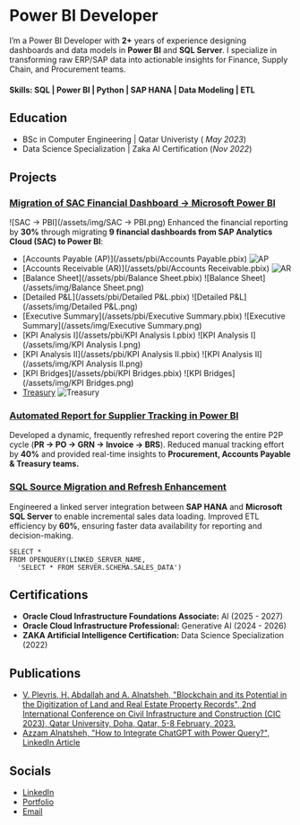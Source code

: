 # Power BI Developer
I’m a Power BI Developer with **2+** years of experience designing dashboards and data models in **Power BI** and **SQL Server**. I specialize in transforming raw ERP/SAP data into actionable insights for Finance, Supply Chain, and Procurement teams.

#### Skills: SQL | Power BI | Python | SAP HANA | Data Modeling | ETL

## Education		        		
- BSc in Computer Engineering | Qatar Univeristy ( _May 2023_)
- Data Science Specialization | Zaka AI Certification (_Nov 2022_)

## Projects
### <ins>Migration of SAC Financial Dashboard → Microsoft Power BI</ins>
![SAC → PBI](/assets/img/SAC → PBI.png)
Enhanced the financial reporting by **30%** through migrating **9 financial dashboards from SAP Analytics Cloud (SAC) to Power BI**: 
- [Accounts Payable (AP)](/assets/pbi/Accounts Payable.pbix)
  ![AP](/assets/img/AP.png)
- [Accounts Receivable (AR)](/assets/pbi/Accounts Receivable.pbix)
  ![AR](/assets/img/AR.png)
- [Balance Sheet](/assets/pbi/Balance Sheet.pbix)
  ![Balance Sheet](/assets/img/Balance Sheet.png)
- [Detailed P&L](/assets/pbi/Detailed P&L.pbix)
  ![Detailed P&L](/assets/img/Detailed P&L.png)
- [Executive Summary](/assets/pbi/Executive Summary.pbix)
  ![Executive Summary](/assets/img/Executive Summary.png)
- [KPI Analysis I](/assets/pbi/KPI Analysis I.pbix)
  ![KPI Analysis I](/assets/img/KPI Analysis I.png)
- [KPI Analysis II](/assets/pbi/KPI Analysis II.pbix)
  ![KPI Analysis II](/assets/img/KPI Analysis II.png)
- [KPI Bridges](/assets/pbi/KPI Bridges.pbix)
  ![KPI Bridges](/assets/img/KPI Bridges.png)
- [Treasury](/assets/pbi/Treasury.pbix)
  ![Treasury](/assets/img/Treasury.png)

### <ins>Automated Report for Supplier Tracking in Power BI</ins>
Developed a dynamic, frequently refreshed report covering the entire P2P cycle (**PR → PO → GRN → Invoice → BRS**). Reduced manual tracking effort by **40%** and provided real-time insights to **Procurement, Accounts Payable & Treasury teams.**

### <ins>SQL Source Migration and Refresh Enhancement</ins>
Engineered a linked server integration between **SAP HANA** and **Microsoft SQL Server** to enable incremental sales data loading. Improved ETL efficiency by **60%**, ensuring faster data availability for reporting and decision-making.

```
SELECT *
FROM OPENQUERY(LINKED_SERVER_NAME,
  'SELECT * FROM SERVER.SCHEMA.SALES_DATA')
```

## Certifications
- **Oracle Cloud Infrastructure Foundations Associate:** AI (2025 - 2027)
- **Oracle Cloud Infrastructure Professional:** Generative AI (2024 - 2026)
- **ZAKA Artificial Intelligence Certification:** Data Science Specialization (2022)

## Publications
- [V. Plevris, H. Abdallah and A. Alnatsheh, "Blockchain and its Potential in the Digitization of Land and Real Estate Property Records", 2nd International Conference on Civil Infrastructure and Construction (CIC 2023), Qatar University, Doha, Qatar, 5-8 February, 2023.](https://qspace.qu.edu.qa/handle/10576/46815)
- [Azzam Alnatsheh, "How to Integrate ChatGPT with Power Query?", LinkedIn Article](https://www.linkedin.com/pulse/how-integrate-chatgpt-power-query-azzam-alnatsheh-hpbye/?trackingId=9syrsDqUMFelrHyGu7K%2BNg%3D%3D)

## Socials
- [LinkedIn](https://www.linkedin.com/in/azzamalnatsheh/)
- [Portfolio](https://azzamalnatsheh.github.io/)
- [Email](azzam-2222@live.com)
